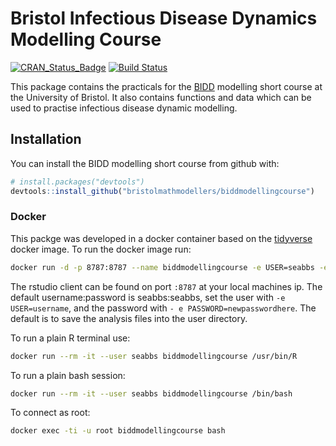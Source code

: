 
<!-- README.md is generated from README.Rmd. Please edit that file -->
Bristol Infectious Disease Dynamics Modelling Course
====================================================

[![CRAN\_Status\_Badge](http://www.r-pkg.org/badges/version/biddmodellingcourse)](https://cran.r-project.org/package=biddmodellingcourse) [![Build Status](https://travis-ci.org/bristolmathmodellers/biddmodellingcourse.svg?branch=master)](https://travis-ci.org/bristolmathmodellers/biddmodellingcourse)

This package contains the practicals for the [BIDD](http://www.bristol.ac.uk/social-community-medicine/research/groups/bidd/) modelling short course at the University of Bristol. It also contains functions and data which can be used to practise infectious disease dynamic modelling.

Installation
------------

You can install the BIDD modelling short course from github with:

``` r
# install.packages("devtools")
devtools::install_github("bristolmathmodellers/biddmodellingcourse")
```

### Docker

This packge was developed in a docker container based on the [tidyverse](https://hub.docker.com/r/rocker/tidyverse/) docker image. To run the docker image run:

``` bash
docker run -d -p 8787:8787 --name biddmodellingcourse -e USER=seabbs -e PASSWORD=seabbs seabbs/biddmodellingcourse
```

The rstudio client can be found on port `:8787` at your local machines ip. The default username:password is seabbs:seabbs, set the user with `-e USER=username`, and the password with `- e PASSWORD=newpasswordhere`. The default is to save the analysis files into the user directory.

To run a plain R terminal use:

``` bash
docker run --rm -it --user seabbs biddmodellingcourse /usr/bin/R
```

To run a plain bash session:

``` bash
docker run --rm -it --user seabbs biddmodellingcourse /bin/bash
```

To connect as root:

``` bash
docker exec -ti -u root biddmodellingcourse bash
```
